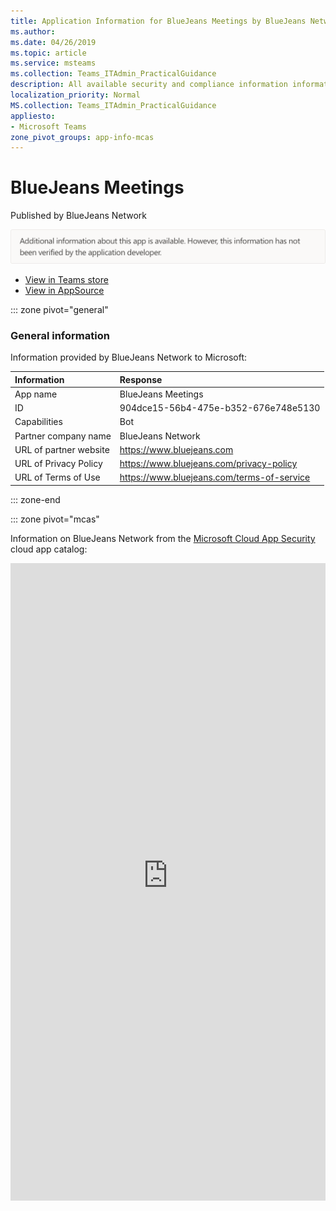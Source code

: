 ```yaml
---
title: Application Information for BlueJeans Meetings by BlueJeans Network
ms.author: 
ms.date: 04/26/2019
ms.topic: article
ms.service: msteams
ms.collection: Teams_ITAdmin_PracticalGuidance
description: All available security and compliance information information for BlueJeans Meetings, its data handling policies, its Microsoft Cloud App Security app catalog information, and security/compliance information in the CSA STAR registry.
localization_priority: Normal
MS.collection: Teams_ITAdmin_PracticalGuidance
appliesto:
- Microsoft Teams
zone_pivot_groups: app-info-mcas
---
```

# BlueJeans Meetings

Published by BlueJeans Network

![Non-attested image](./images/unattested.png)

* <a href="https://teams.microsoft.com/l/app/904dce15-56b4-475e-b352-676e748e5130" target="_blank">View in Teams store</a>
* <a href="https://appsource.microsoft.com/en-us/product/office/WA104381866" target="_blank">View in AppSource</a>

::: zone pivot="general"

### General information

Information provided by BlueJeans Network to Microsoft:

| **Information** | **Response** |
|:----------------|:-------------|
| App name | BlueJeans Meetings |
| ID | 904dce15-56b4-475e-b352-676e748e5130 |
| Capabilities | Bot |
| Partner company name | BlueJeans Network |
| URL of partner website | <https://www.bluejeans.com> |
| URL of Privacy Policy | <https://www.bluejeans.com/privacy-policy> |
| URL of Terms of Use | <https://www.bluejeans.com/terms-of-service> |

::: zone-end


::: zone pivot="mcas"

Information on BlueJeans Network from the [Microsoft Cloud App Security](https://www.microsoft.com/en-us/enterprise-mobility-security/cloud-app-security) cloud app catalog:

<iframe height='1020' title='Microsoft Cloud App Security Information' src='https://3ca685143b5b46b4b0e5266dadf2e97c.codepen.website/#/dashboard/13195' frameborder='no'  style='width: 100%;'>

<a href="https://3ca685143b5b46b4b0e5266dadf2e97c.codepen.website/#/dashboard/13195" target="_blank">View in a new tab</a>

::: zone-end

